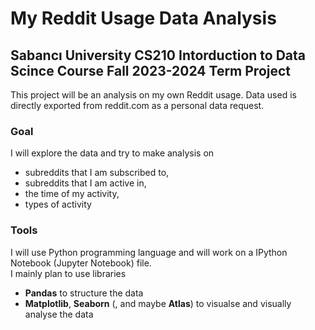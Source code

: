 # My Reddit Usage Data Analysis
## Sabancı University CS210 Intorduction to Data Scince Course Fall 2023-2024 Term Project

This project will be an analysis on my own Reddit usage. Data used is directly exported from reddit.com as a personal data request.  

### Goal
I will explore the data and try to make analysis on
* subreddits that I am subscribed to,
* subreddits that I am active in,
* the time of my activity,
* types of activity

### Tools
I will use Python programming language and will work on a IPython Notebook (Jupyter Notebook) file.  
I mainly plan to use libraries
* **Pandas** to structure the data
* **Matplotlib**, **Seaborn** (, and maybe **Atlas**) to visualse and visually analyse the data
